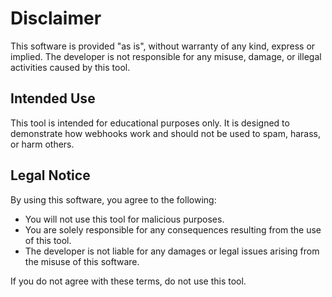 # Disclaimer

This software is provided "as is", without warranty of any kind, express or implied. The developer is not responsible for any misuse, damage, or illegal activities caused by this tool.

## Intended Use
This tool is intended for educational purposes only. It is designed to demonstrate how webhooks work and should not be used to spam, harass, or harm others.

## Legal Notice
By using this software, you agree to the following:
- You will not use this tool for malicious purposes.
- You are solely responsible for any consequences resulting from the use of this tool.
- The developer is not liable for any damages or legal issues arising from the misuse of this software.

If you do not agree with these terms, do not use this tool.
